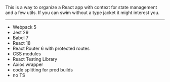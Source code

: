 This is a way to organize a React app with context for state management and a few utils. If you can swim without a type jacket it might interest you. 

---

- Webpack 5
- Jest 29 
- Babel 7
- React 18 
- React Router 6 with protected routes
- CSS modules 
- React Testing Library
- Axios wrapper
- code splitting for prod builds
- no TS
